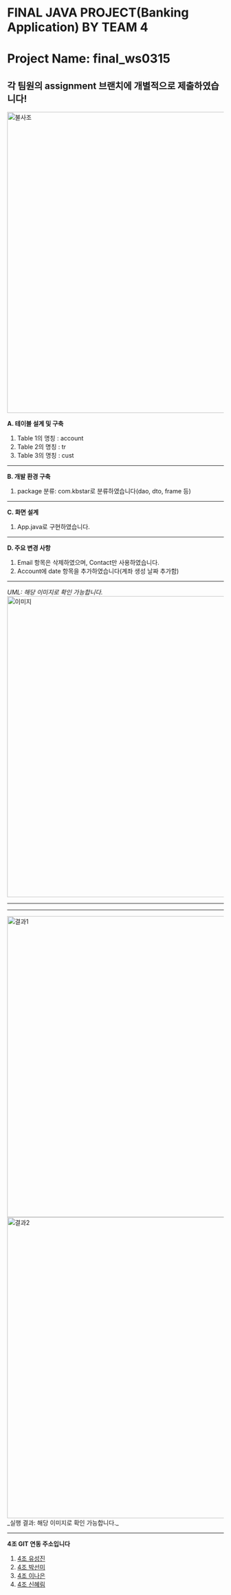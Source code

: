 # FINAL JAVA PROJECT(Banking Application) BY TEAM 4
# Project Name: final_ws0315
## 각 팀원의 assignment 브랜치에 개별적으로 제출하였습니다!

<img width="700" alt="불사조" src="https://github.com/hayleys9525/java/blob/assignment/final_ws0315/linkedin_banner_image_1.png">

__A. 테이블 설계 및 구축__
   1. Table 1의 명칭 : account
   2. Table 2의 명칭 : tr
   3. Table 3의 명칭 : cust
***

__B. 개발 환경 구축__
   1. package 분류: com.kbstar로 분류하였습니다(dao, dto, frame 등)
 ***
 
__C. 화면 설계__
   1. App.java로 구현하였습니다.
***

__D. 주요 변경 사항__
1. Email 항목은 삭제하였으며, Contact만 사용하였습니다.
2. Account에 date 항목을 추가하였습니다(계좌 생성 날짜 추가함)
***

_UML: 해당 이미지로 확인 가능합니다._
<img width="700" alt="이미지" src="https://github.com/hayleys9525/java/blob/assignment/final_ws0315/0315UMLFINAL.jpg">

***
***


<img width="700" alt="결과1" src="https://github.com/hayleys9525/java/blob/assignment/final_ws0315/%EA%B2%B0%EA%B3%BC1.PNG">
<img width="700" alt="결과2" src="https://github.com/hayleys9525/java/blob/assignment/final_ws0315/%EA%B2%B0%EA%B3%BC2.PNG">
_실행 결과: 해당 이미지로 확인 가능합니다._

***

__4조 GIT 연동 주소입니다__
1. [4조 유성진](https://github.com/Yooseoungjin/java/tree/assignment/final_ws0315)
2. [4조 박선미](https://github.com/psm2360440/java/tree/assignment/final_ws0315)
3. [4조 이나은](https://github.com/naaaaeun/java/tree/assignment/final_ws0315)
4. [4조 신혜림](https://github.com/hayleys9525/java/tree/assignment/final_ws0315)
